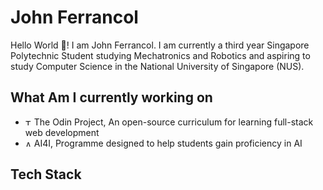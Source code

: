 # John Ferrancol 

Hello World 👋! I am John Ferrancol. I am currently a third year Singapore Polytechnic Student studying Mechatronics and Robotics and aspiring to study Computer Science in the National University of Singapore (NUS). 

## What Am I currently working on
- <img src="https://avatars.githubusercontent.com/u/4441966?s=280&v=4" alt="The Odin Project" width="10"/> The Odin Project, An open-source curriculum for learning full-stack web development
- <img src="https://media.licdn.com/dms/image/C560BAQExDLiCm40SUw/company-logo_200_200/0/1631623589742?e=2147483647&v=beta&t=jSuz8iS-38xgsc9PAIctJY58vquHnrE_244WRfAqfG0" alt="AI Singapore" width="10"/> AI4I, Programme designed to help students gain proficiency in AI

## Tech Stack


<!--
**JohnFerrancol/JohnFerrancol** is a ✨ _special_ ✨ repository because its `README.md` (this file) appears on your GitHub profile.

Here are some ideas to get you started:

- 🔭 I’m currently working on ...
- 🌱 I’m currently learning ...
- 👯 I’m looking to collaborate on ...
- 🤔 I’m looking for help with ...
- 💬 Ask me about ...
- 📫 How to reach me: ...
- 😄 Pronouns: ...
- ⚡ Fun fact: ...
[[![Anurag's GitHub stats](https://github-readme-stats.vercel.app/api?username=JohnFerrancol)](https://github.com/JohnFerrancol/github-readme-stats)
-->
